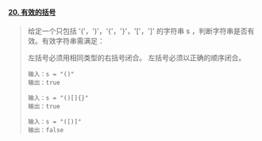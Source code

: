 #### [20. 有效的括号](https://leetcode-cn.com/problems/valid-parentheses/)

> 给定一个只包括 '('，')'，'{'，'}'，'['，']' 的字符串 s ，判断字符串是否有效。有效字符串需满足：
>
> 左括号必须用相同类型的右括号闭合。
> 左括号必须以正确的顺序闭合。
>
> ```
> 输入：s = "()"
> 输出：true
> ```
>
> ```
> 输入：s = "()[]{}"
> 输出：true
> ```
>
> ```
> 输入：s = "([)]"
> 输出：false
> ```






